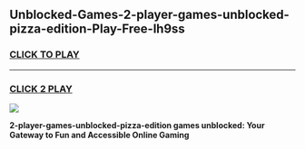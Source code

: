 
## Unblocked-Games-2-player-games-unblocked-pizza-edition-Play-Free-lh9ss
<h3>
<a href="https://premium76.site?title=2-player-games-unblocked-pizza-edition&ref=23A">CLICK TO PLAY</a></h3>
<hr>

<h3>
<a href="https://premium76.site?title=2-player-games-unblocked-pizza-edition&ref=23A">CLICK 2 PLAY</a>
  
</h3>

<a href="https://premium76.site?title=2-player-games-unblocked-pizza-edition&ref=23A"><img src="https://clearcache.store/games.png"></a>


**2-player-games-unblocked-pizza-edition games unblocked: Your Gateway to Fun and Accessible Online Gaming**
